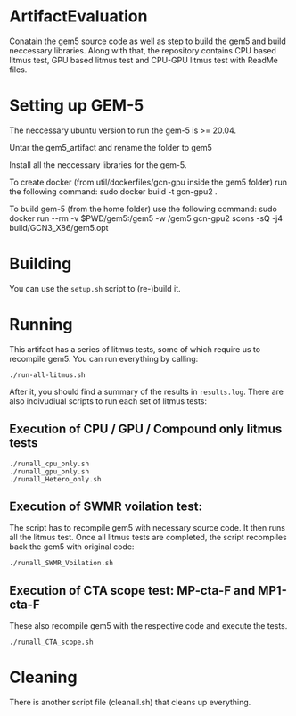 # ArtifactEvaluation

Conatain the gem5 source code as well as step to build the gem5 and build neccessary libraries. Along with that, the repository contains CPU based litmus test, GPU based litmus test and CPU-GPU litmus test with ReadMe files.


# Setting up GEM-5

The neccessary ubuntu version to run the gem-5 is >= 20.04.


Untar the gem5_artifact and rename the folder to gem5

Install all the neccessary libraries for the gem-5. 

To create docker (from util/dockerfiles/gcn-gpu inside the gem5 folder) run the following command: sudo docker build -t gcn-gpu2 .

To build gem-5 (from the home folder) use the following command:
sudo docker run --rm -v $PWD/gem5:/gem5 -w /gem5 gcn-gpu2 scons -sQ -j4 build/GCN3_X86/gem5.opt


# Building

You can use the `setup.sh` script to (re-)build it.

# Running

This artifact has a series of litmus tests, some of which require us to recompile gem5.  You can run everything by calling:

```
./run-all-litmus.sh
```

After it, you should find a summary of the results in `results.log`.  There are also indivudiual scripts to run each set of litmus tests:

## Execution of CPU / GPU / Compound only litmus tests

```
./runall_cpu_only.sh 
./runall_gpu_only.sh
./runall_Hetero_only.sh
```

## Execution of SWMR voilation test:

The script has to recompile gem5 with necessary source code. It then runs all the litmus test. Once all litmus tests are completed, the script recompiles back the gem5 with original code:

```
./runall_SWMR_Voilation.sh
```


## Execution of CTA scope test: MP-cta-F and MP1-cta-F 

These also recompile gem5 with the respective code and execute the tests.

```
./runall_CTA_scope.sh
```

# Cleaning

There is another script file (cleanall.sh) that cleans up everything.



